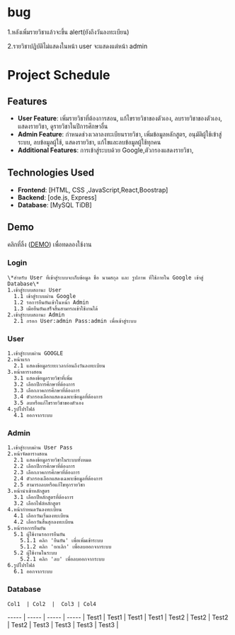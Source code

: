 # bug
1.หลังเพิ่มรายวิชาแล้วจะขึ้น alert(ยังถึงวันลงทะเบียน)

2.รายวิชาปฎิบัติไม่แสดงในหน้า user จะแสดงแต่หน้า admin
# Project Schedule
## Features
- **User Feature**: เพิ่มรายวิชาที่ต้องการสอน, แก้ไขรายวิชาของตัวเอง, ลบรายวิชาของตัวเอง, แสดงรายวิชา, ดูรายวิชาในปีการศึกษาอื่น
- **Admin Feature**: กำหนดช่วงเวลาลงทะเบียนรายวิชา, เพิ่มข้อมูลหลักสูตร, อนุมัติผู้ใช้เข้าสู่ระบบ, ลบข้อมูลผู้ใช้, แสดงรายวิชา, แก้ไขและลบข้อมูลผู้ใช้ทุกคน
- **Additional Features**: การเข้าสู่ระบบด้วย Google,ตัวกรองแสดงรายวิชา,

## Technologies Used
- **Frontend**: [HTML, CSS ,JavaScript,React,Boostrap]
- **Backend**: [ode.js, Express]
- **Database**: [MySQL TiDB]

## Demo
คลิกที่ลิ้ง ([DEMO](https://portfolio-chayanon.vercel.app/)) เพื่อทดลองใช้งาน

  ### Login
    \*สำหรับ User ที่เข้าสู่ระบบจะเก็บข้อมูล ชื่อ นามสกุล และ รูปภาพ ที่ใช้ภายใน Google เข้าสู่ Database\*
    1.เข้าสู่ระบบสถานะ User
      1.1 เข้าสู่ระบบผ่าน Google
      1.2 รอการยืนยันเข้าในหน้า Admin
      1.3 เมือยืนยันเสร็จสิ้นสามารถเข้าใช้งานได้
    2.เข้าสู่ระบบสถานะ Admin
      2.1 กรอก User:admin Pass:admin เพื่อเข้าสู่ระบบ
  ### User
    1.เข้าสู่ระบบผ่าน GOOGLE
    2.หน้าแรก
      2.1 แสดงข้อมูลระยะเวลาก่อนถึงวันลงทะเบียน
    3.หน้าตารางสอน 
      3.1 แสดงข้อมูลรายวิชาที่เพิ่ม
      3.2 เลือกปีการศึกษาที่ต้องการ
      3.3 เลือกภาคการศึกษาที่ต้องการ
      3.4 ตัวกรองเลือกแสดงเฉพาะข้อมูลที่ต้องการ
      3.5 ลบหรือแก้ไขรายวิชาของตัวเอง
    4.รูปโปรไฟล์
      4.1 ออกจากระบบ
  ### Admin
    1.เข้าสู่ระบบผ่าน User Pass
    2.หน้าจัดตารางสอน 
      2.1 แสดงข้อมูลรายวิชาในระบบทั้งหมด
      2.2 เลือกปีการศึกษาที่ต้องการ
      2.3 เลือกภาคการศึกษาที่ต้องการ
      2.4 ตัวกรองเลือกแสดงเฉพาะข้อมูลที่ต้องการ
      2.5 สามารถลบหรือแก้ไขทุกรายวิชา
    3.หน้านำเข้าหลักสูตร
      3.1 เลือกปีหลักสูตรที่ต้องการ
      3.2 เลือกไฟล์หลักสูตร
    4.หน้ากำหนดวันลงทะเบียน
      4.1 เลือกวันเริ่มลงทะเบียน
      4.2 เลือกวันสิ้นสุกลงทะเบียน
    5.หน้ารอการยืนยัน
      5.1 ผู้ใช้งานรอการยืนยัน
        5.1.1 คลิก 'ยืนยัน' เพื่อเพิ่มเข้าระบบ
        5.1.2 คลิก 'ยกเลิก' เพื่อลบออกจากระบบ
      5.2 ผู้ใช้งานในระบบ
        5.2.1 คลิก 'ลบ' เพื่อลบออกจากระบบ
    6.รูปโปรไฟล์
      6.1 ออกจากระบบ
### Database
    Col1  | Col2  |  Col3 | Col4
----- | ----- | ----- | ----- |
Test1 | Test1 | Test1 | Test1 |
Test2 | Test2 | Test2 | Test2 |
Test3 | Test3 | Test3 | Test3 |
